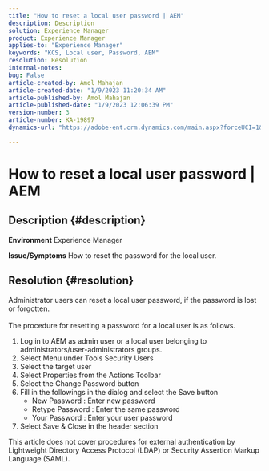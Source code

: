```yaml
---
title: "How to reset a local user password | AEM"
description: Description
solution: Experience Manager
product: Experience Manager
applies-to: "Experience Manager"
keywords: "KCS, Local user, Password, AEM"
resolution: Resolution
internal-notes: 
bug: False
article-created-by: Amol Mahajan
article-created-date: "1/9/2023 11:20:34 AM"
article-published-by: Amol Mahajan
article-published-date: "1/9/2023 12:06:39 PM"
version-number: 3
article-number: KA-19897
dynamics-url: "https://adobe-ent.crm.dynamics.com/main.aspx?forceUCI=1&pagetype=entityrecord&etn=knowledgearticle&id=90cdeaa0-0f90-ed11-aad1-6045bd0067ea"

---
```

# How to reset a local user password | AEM

## Description {#description}

<b>Environment</b>
Experience Manager


<b>Issue/Symptoms</b>
How to reset the password for the local user.




## Resolution {#resolution}

Administrator users can reset a local user password, if the password is lost or forgotten.<br><br>
The procedure for resetting a password for a local user is as follows.

1. Log in to AEM as admin user or a local user belonging to administrators/user-administrators groups.
2. Select Menu under Tools Security  Users
3. Select the target user
4. Select Properties from the Actions Toolbar
5. Select the Change Password button
6. Fill in the followings in the dialog and select the Save button
    - New Password : Enter new password
    - Retype Password : Enter the same password
    - Your Password : Enter your user password
7. Select Save & Close in the header section


This article does not cover procedures for external authentication by Lightweight Directory Access Protocol (LDAP) or Security Assertion Markup Language (SAML).
